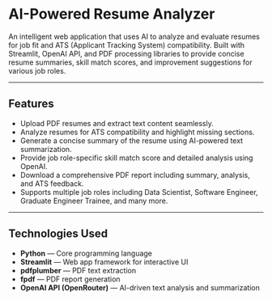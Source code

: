 # AI-Powered Resume Analyzer

An intelligent web application that uses AI to analyze and evaluate resumes for job fit and ATS (Applicant Tracking System) compatibility. Built with Streamlit, OpenAI API, and PDF processing libraries to provide concise resume summaries, skill match scores, and improvement suggestions for various job roles.

---

## Features

- Upload PDF resumes and extract text content seamlessly.
- Analyze resumes for ATS compatibility and highlight missing sections.
- Generate a concise summary of the resume using AI-powered text summarization.
- Provide job role-specific skill match score and detailed analysis using OpenAI.
- Download a comprehensive PDF report including summary, analysis, and ATS feedback.
- Supports multiple job roles including Data Scientist, Software Engineer, Graduate Engineer Trainee, and many more.

---

## Technologies Used

- **Python** — Core programming language  
- **Streamlit** — Web app framework for interactive UI  
- **pdfplumber** — PDF text extraction  
- **fpdf** — PDF report generation  
- **OpenAI API (OpenRouter)** — AI-driven text analysis and summarization  
